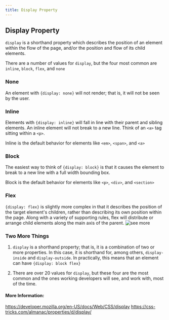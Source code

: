 ```yaml
---
title: Display Property
---
```

## Display Property

`display` is a shorthand property which describes the position of an element within the flow of the page, and/or the position and flow of its child elements.

There are a number of values for `display`, but the four most common are `inline`, `block`, `flex`, and `none`

### None

An element with `{display: none}` will not render; that is, it will not be seen by the user.


### Inline

Elements with `{display: inline}` will fall in line with their parent and sibling elements. An inline element will not break to a new line. Think of an `<a>` tag sitting within a `<p>`. 

Inline is the default behavior for elements like `<em>`, `<span>`, and `<a>`


### Block

The easiest way to think of `{display: block}` is that it causes the element to break to a new line with a full width bounding box. 

Block is the default behavior for elements like `<p>`, `<div>`, and `<section>`


### Flex

`{display: flex}` is slightly more complex in that it describes the position of the target element's children, rather than describing its own position within the page. Along with a variety of supporting rules, flex will distribute or arrange child elements along the main axis of the parent. 
![see more](https://guide.freecodecamp.org/css/layout/flexbox)

### Two More Things

1) `display` is a shorthand property; that is, it is a combination of two or more properties. In this case, it is shorthand for, among others, `display-inside` and `display-outside`. In practically, this means that an element can have `{display: block flex}`

2) There are over 20 values for `display`, but these four are the most common and the ones working developers will see, and work with, most of the time. 


#### More Information:
https://developer.mozilla.org/en-US/docs/Web/CSS/display
https://css-tricks.com/almanac/properties/d/display/


